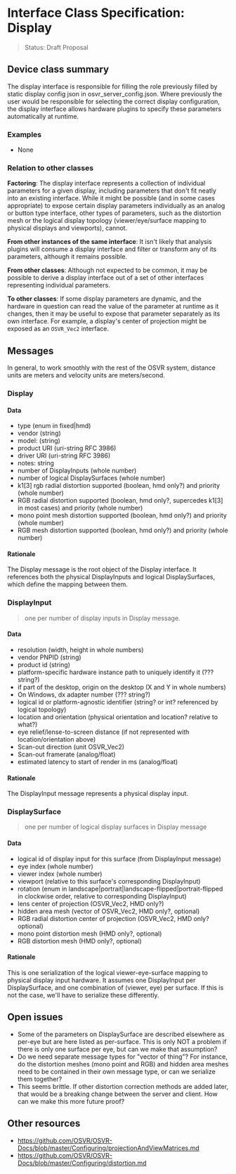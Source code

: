 # Interface Class Specification: Display
> Status: Draft Proposal

## Device class summary
The display interface is responsible for filling the role previously filled by static display config json in osvr_server_config.json. Where previously the user would be responsible for selecting the correct display configuration, the display interface allows hardware plugins to specify these parameters automatically at runtime.

### Examples
- None


### Relation to other classes
**Factoring**: The display interface represents a collection of individual parameters for a given display, including parameters that don't fit neatly into an existing interface. While it might be possible (and in some cases appropriate) to expose certain display parameters individually as an analog or button type interface, other types of parameters, such as the distortion mesh or the logical display topology (viewer/eye/surface mapping to physical displays and viewports), cannot.

**From other instances of the same interface**: It isn't likely that analysis plugins will consume a display interface and filter or transform any of its parameters, although it remains possible.

**From other classes**: Although not expected to be common, it may be possible to derive a display interface out of a set of other interfaces representing individual parameters.

**To other classes**: If some display parameters are dynamic, and the hardware in question can read the value of the parameter at runtime as it changes, then it may be useful to expose that parameter separately as its own interface. For example, a display's center of projection might be exposed as an `OSVR_Vec2` interface.

## Messages
In general, to work smoothly with the rest of the OSVR system, distance units are meters and velocity units are meters/second.

### Display
#### Data
- type (enum in fixed|hmd)
- vendor (string)
- model: (string)
- product URI (uri-string RFC 3986)
- driver URI (uri-string RFC 3986)
- notes: string
- number of DisplayInputs (whole number)
- number of logical DisplaySurfaces (whole number)
- k1[3] rgb radial distortion supported (boolean, hmd only?) and priority (whole number)
- RGB radial distortion supported (boolean, hmd only?, supercedes k1[3] in most cases) and priority (whole number)
- mono point mesh distortion supported (boolean, hmd only?) and priority (whole number)
- RGB mesh distortion supported (boolean, hmd only?) and priority (whole number)

#### Rationale
The Display message is the root object of the Display interface. It references both the physical DisplayInputs and logical DisplaySurfaces, which define the mapping between them.

### DisplayInput
> one per number of display inputs in Display message.

#### Data
- resolution (width, height in whole numbers)
- vendor PNPID (string)
- product id (string)
- platform-specific hardware instance path to uniquely identify it (??? string?)
- if part of the desktop, origin on the desktop (X and Y in whole numbers)
- On Windows, dx adapter number (??? string?)
- logical id or platform-agnostic identifier (string? or int? referenced by logical topology)
- location and orientation (physical orientation and location? relative to what?)
- eye relief/lense-to-screen distance (if not represented with location/orientation above)
- Scan-out direction (unit OSVR_Vec2)
- Scan-out framerate (analog/float)
- estimated latency to start of render in ms (analog/float)

#### Rationale
The DisplayInput message represents a physical display input.

### DisplaySurface
> one per number of logical display surfaces in Display message

#### Data
- logical id of display input for this surface (from DisplayInput message)
- eye index (whole number)
- viewer index (whole number)
- viewport (relative to this surface's corresponding DisplayInput)
- rotation (enum in landscape|portrait|landscape-flipped|portrait-flipped in clockwise order, relative to corresponding DisplayInput)
- lens center of projection (OSVR_Vec2, HMD only?)
- hidden area mesh (vector of OSVR_Vec2, HMD only?, optional)
- RGB radial distortion center of projection (OSVR_Vec2, HMD only? optional)
- mono point distortion mesh (HMD only?, optional)
- RGB distortion mesh (HMD only?, optional)

#### Rationale
This is one serialization of the logical viewer-eye-surface mapping to physical display input hardware. It assumes one DisplayInput per DisplaySurface, and one combination of (viewer, eye) per surface. If this is not the case, we'll have to serialize these differently.

## Open issues
- Some of the parameters on DisplaySurface are described elsewhere as per-eye but are here listed as per-surface. This is only NOT a problem if there is only one surface per eye, but can we make that assumption?
- Do we need separate message types for "vector of thing"? For instance, do the distortion meshes (mono point and RGB) and hidden area meshes need to be contained in their own message type, or can we serialize them together?
- This seems brittle. If other distortion correction methods are added later, that would be a breaking change between the server and client. How can we make this more future proof?

## Other resources
- https://github.com/OSVR/OSVR-Docs/blob/master/Configuring/projectionAndViewMatrices.md
- https://github.com/OSVR/OSVR-Docs/blob/master/Configuring/distortion.md
